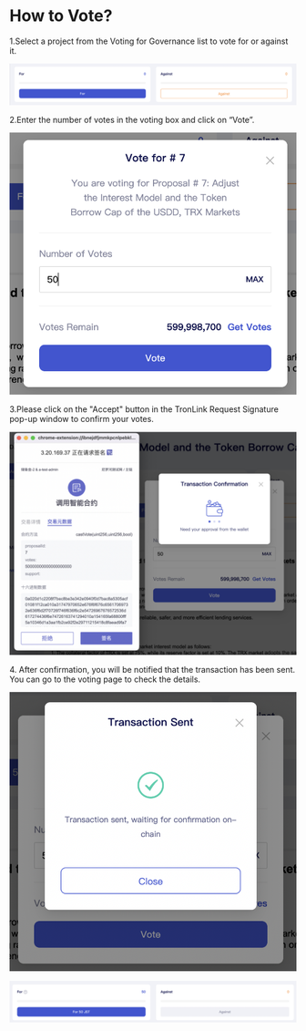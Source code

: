# How to Vote?

1.Select a project from the Voting for Governance list to vote for or against it.

![](../../.gitbook/assets/1.png)

2.Enter the number of votes in the voting box and click on “Vote”.

![](../../.gitbook/assets/2.png)

3.Please click on the "Accept" button in the TronLink Request Signature pop-up window to confirm your votes.

![](../../.gitbook/assets/3.png)

4\. After confirmation, you will be notified that the transaction has been sent. You can go to the voting page to check the details.

![](../../.gitbook/assets/41.png)

![](../../.gitbook/assets/42.png)
